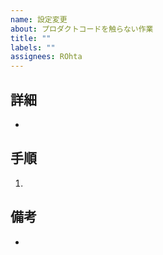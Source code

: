 ```yaml
---
name: 設定変更
about: プロダクトコードを触らない作業
title: ""
labels: ""
assignees: ROhta
---
```


## 詳細

-

## 手順

1.

## 備考

-

